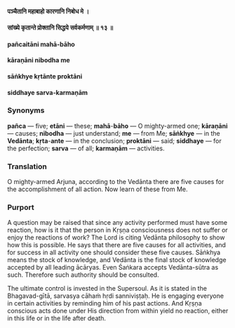 #### पञ्चैतानि महाबाहो कारणानि निबोध मे ।
#### सांख्ये कृतान्ते प्रोक्तानि सिद्धये सर्वकर्मणाम् ॥ १३ ॥

#### pañcaitāni mahā-bāho
#### kāraṇāni nibodha me
#### sāṅkhye kṛtānte proktāni
#### siddhaye sarva-karmaṇām

### Synonyms

**pañca** — five; **etāni** — these; **mahā**-**bāho** — O mighty-armed one; **kāraṇāni** — causes; **nibodha** — just understand; **me** — from Me; **sāṅkhye** — in the **Vedānta**; **kṛta**-**ante** — in the conclusion; **proktāni** — said; **siddhaye** — for the perfection; **sarva** — of all; **karmaṇām** — activities.

### Translation

O mighty-armed Arjuna, according to the Vedānta there are five causes for the accomplishment of all action. Now learn of these from Me.

### Purport

A question may be raised that since any activity performed must have some reaction, how is it that the person in Kṛṣṇa consciousness does not suffer or enjoy the reactions of work? The Lord is citing Vedānta philosophy to show how this is possible. He says that there are five causes for all activities, and for success in all activity one should consider these five causes. Sāṅkhya means the stock of knowledge, and Vedānta is the final stock of knowledge accepted by all leading ācāryas. Even Śaṅkara accepts Vedānta-sūtra as such. Therefore such authority should be consulted.

The ultimate control is invested in the Supersoul. As it is stated in the Bhagavad-gītā, sarvasya cāhaṁ hṛdi sanniviṣṭaḥ. He is engaging everyone in certain activities by reminding him of his past actions. And Kṛṣṇa conscious acts done under His direction from within yield no reaction, either in this life or in the life after death.